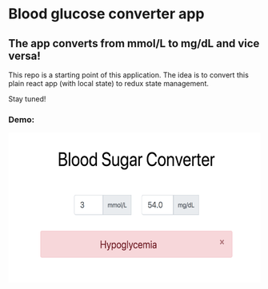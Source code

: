 # Blood glucose converter app

## The app converts from mmol/L to mg/dL and vice versa!

This repo is a starting point of this application. The idea is to convert this plain react app (with local state) to redux state management.

Stay tuned!

### Demo:

<img alt="Demo of Blood glucose converter app" src="Blood_Glucose_Converter.png" width="700" height="300">
